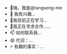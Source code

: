 - 👋嗨，我是@tangseng-me
- 👀 我有兴趣...
- 🌱我目前正在学习...
- 💞️我正在寻求合作......
- 📫 如何联系我...
- 😄 代词：...
- ⚡ 有趣的事实：...

<!---
tangseng-me/tangseng-me 是一个 ✨ 特殊 ✨ 存储库，因为它的“README.md”（此文件）出现在您的 GitHub 个人资料上。
您可以点击预览链接来查看您的更改。
--->
